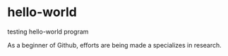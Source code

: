 # hello-world
testing hello-world program

As a beginner of Github, efforts are being made a specializes in research.
